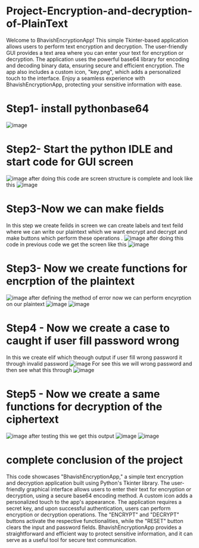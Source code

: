 # Project-Encryption-and-decryption-of-PlainText
Welcome to BhavishEncryptionApp! This simple Tkinter-based application allows users to perform text encryption and decryption. The user-friendly GUI provides a text area where you can enter your text for encryption or decryption. The application uses the powerful base64 library for encoding and decoding binary data, ensuring secure and efficient encryption. The app also includes a custom icon, "key.png", which adds a personalized touch to the interface. Enjoy a seamless experience with BhavishEncryptionApp, protecting your sensitive information with ease.

# Step1- install pythonbase64
![image](https://github.com/bhavish95/Project-Encryption-and-decryption-of-PlainText/assets/111994995/8b1a161c-f77f-4029-b96e-8e69e56ab1db)

# Step2- Start the python IDLE and start code for GUI screen 
![image](https://github.com/bhavish95/Project-Encryption-and-decryption-of-PlainText/assets/111994995/5065a35d-7a2d-4cd1-abbd-2daea792c897)
    after doing this code are screen structure is complete and look like this 
![image](https://github.com/bhavish95/Project-Encryption-and-decryption-of-PlainText/assets/111994995/a9c14de1-8ad4-496a-8794-2dc165f41fd9)

# Step3-Now we can make fields
In this step we create feilds in screen we can create labels and text feild where we can write our plaintext which we want encrypt and decrypt and make buttons which perform these operations .
![image](https://github.com/bhavish95/Project-Encryption-and-decryption-of-PlainText/assets/111994995/fd92be18-7702-472c-ab0e-58b7437f442e)
 after doing this code in previous code we get the screen like this 
![image](https://github.com/bhavish95/Project-Encryption-and-decryption-of-PlainText/assets/111994995/5b155752-1e67-4cb2-9f59-c96e69b5d441)

# Step3- Now we create functions for encrption of the plaintext 
![image](https://github.com/bhavish95/Project-Encryption-and-decryption-of-PlainText/assets/111994995/45775318-8123-4d00-85b6-71b0615cf06b)
after defining the method of error now we can perform encyrption on our plaintext
![image](https://github.com/bhavish95/Project-Encryption-and-decryption-of-PlainText/assets/111994995/c2d86566-8dce-4485-bcdf-bc7734cc993c)
![image](https://github.com/bhavish95/Project-Encryption-and-decryption-of-PlainText/assets/111994995/0c189cb0-a8ed-409e-b5f6-cdc6f489794a)

# Step4 - Now we create a case to caught if user fill password wrong
In this we create elif which theough output if user fill wrong password it through invalid password 
![image](https://github.com/bhavish95/Project-Encryption-and-decryption-of-PlainText/assets/111994995/9aa4c4bf-dd83-42c9-9d5c-21459b674b4d)
For see this we will wrong password and then see what this through
![image](https://github.com/bhavish95/Project-Encryption-and-decryption-of-PlainText/assets/111994995/a54256f8-28ec-43c5-9e50-6ca0a8a47edf)
# Step5 - Now we create a same functions for decryption of the ciphertext
![image](https://github.com/bhavish95/Project-Encryption-and-decryption-of-PlainText/assets/111994995/47e373db-1b6e-413a-8da5-905312a702ab)
after testing this we get this output
![image](https://github.com/bhavish95/Project-Encryption-and-decryption-of-PlainText/assets/111994995/beead608-df58-41a4-9f2f-531592b3be0b)
![image](https://github.com/bhavish95/Project-Encryption-and-decryption-of-PlainText/assets/111994995/eeabcfbf-a4fe-4ef6-a9df-8812c1c32c4f)

# complete conclusion of the project
This code showcases "BhavishEncryptionApp," a simple text encryption and decryption application built using Python's Tkinter library. The user-friendly graphical interface allows users to enter their text for encryption or decryption, using a secure base64 encoding method. A custom icon adds a personalized touch to the app's appearance. The application requires a secret key, and upon successful authentication, users can perform encryption or decryption operations. The "ENCRYPT" and "DECRYPT" buttons activate the respective functionalities, while the "RESET" button clears the input and password fields. BhavishEncryptionApp provides a straightforward and efficient way to protect sensitive information, and it can serve as a useful tool for secure text communication.
